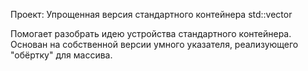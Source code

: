 Проект: Упрощенная версия стандартного контейнера std::vector

Помогает разобрать идею устройства стандартного контейнера.
Основан на собственной версии умного указателя, реализующего "обёртку" для массива.
